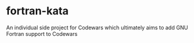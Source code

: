 # fortran-kata
An individual side project for Codewars which ultimately aims to add GNU Fortran support to Codewars
